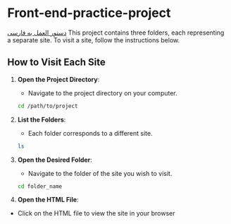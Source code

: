 # Front-end-practice-project

[دستور العمل به فارسی](README-FA.md)
This project contains three folders, each representing a separate site. To visit a site, follow the instructions below.

## How to Visit Each Site

1. **Open the Project Directory**:
    - Navigate to the project directory on your computer.
    
    ```bash
    cd /path/to/project
    ```

2. **List the Folders**:
    - Each folder corresponds to a different site.
    
    ```bash
    ls
    ```

3. **Open the Desired Folder**:
    - Navigate to the folder of the site you wish to visit.
    
    ```bash
    cd folder_name
    ```

4. **Open the HTML File**:
 - Click on the HTML file to view the site in your browser